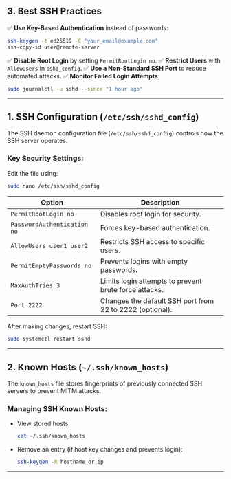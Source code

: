 
## **3. Best SSH Practices**
✅ **Use Key-Based Authentication** instead of passwords:
```bash
ssh-keygen -t ed25519 -C "your_email@example.com"
ssh-copy-id user@remote-server
```
✅ **Disable Root Login** by setting `PermitRootLogin no`.
✅ **Restrict Users** with `AllowUsers` in `sshd_config`.
✅ **Use a Non-Standard SSH Port** to reduce automated attacks.
✅ **Monitor Failed Login Attempts**:
```bash
sudo journalctl -u sshd --since "1 hour ago"
```

---

## **1. SSH Configuration (`/etc/ssh/sshd_config`)**
The SSH daemon configuration file (`/etc/ssh/sshd_config`) controls how the SSH server operates.

### **Key Security Settings:**
Edit the file using:
```bash
sudo nano /etc/ssh/sshd_config
```
| Option | Description |
|--------|-------------|
| `PermitRootLogin no` | Disables root login for security. |
| `PasswordAuthentication no` | Forces key-based authentication. |
| `AllowUsers user1 user2` | Restricts SSH access to specific users. |
| `PermitEmptyPasswords no` | Prevents logins with empty passwords. |
| `MaxAuthTries 3` | Limits login attempts to prevent brute force attacks. |
| `Port 2222` | Changes the default SSH port from 22 to 2222 (optional). |

After making changes, restart SSH:
```bash
sudo systemctl restart sshd
```

---

## **2. Known Hosts (`~/.ssh/known_hosts`)**
The `known_hosts` file stores fingerprints of previously connected SSH servers to prevent MITM attacks.

### **Managing SSH Known Hosts:**
- View stored hosts:
  ```bash
  cat ~/.ssh/known_hosts
  ```
- Remove an entry (if host key changes and prevents login):
  ```bash
  ssh-keygen -R hostname_or_ip
  ```

---
